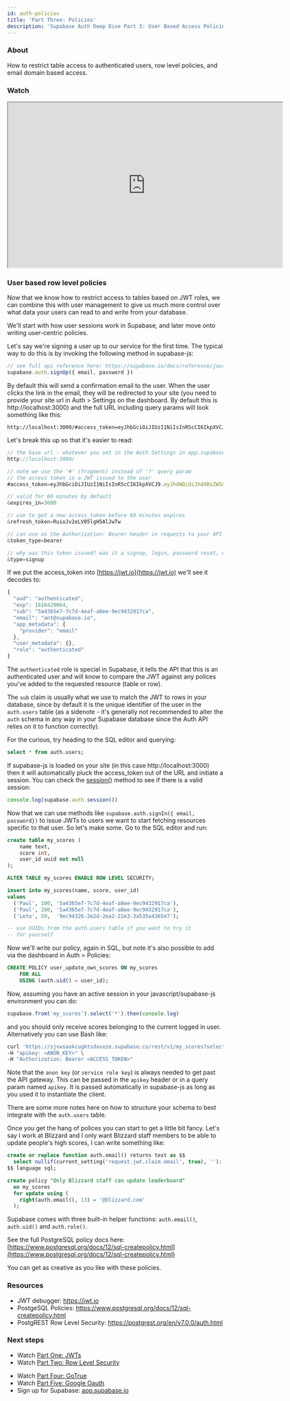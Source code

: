 ```yaml
---
id: auth-policies
title: 'Part Three: Policies'
description: 'Supabase Auth Deep Dive Part 3: User Based Access Policies'
---
```


### About

How to restrict table access to authenticated users, row level policies, and email domain based access.

### Watch

<iframe className="w-full video-with-border" width="640" height="385" src="https://www.youtube-nocookie.com/embed/0LvCOlELs5U" frameBorder="1" allow="accelerometer; autoplay; clipboard-write; encrypted-media; gyroscope; picture-in-picture" allowFullScreen></iframe>

### User based row level policies

Now that we know how to restrict access to tables based on JWT roles, we can combine this with user management to give us much more control over what data your users can read to and write from your database.

We'll start with how user sessions work in Supabase, and later move onto writing user-centric policies.

Let's say we're signing a user up to our service for the first time. The typical way to do this is by invoking the following method in supabase-js:

```jsx
// see full api reference here: https://supabase.io/docs/reference/javascript/auth-signup
supabase.auth.signUp({ email, password })
```

By default this will send a confirmation email to the user. When the user clicks the link in the email, they will be redirected to your site (you need to provide your site url in Auth > Settings on the dashboard. By default this is http://localhost:3000) and the full URL including query params will look something like this:

```
http://localhost:3000/#access_token=eyJhbGciOiJIUzI1NiIsInR5cCI6IkpXVCJ9.eyJhdWQiOiJhdXRoZW50aWNhdGVkIiwiZXhwIjoxNjE2NDI5MDY0LCJzdWIiOiI1YTQzNjVlNy03YzdkLTRlYWYtYThlZS05ZWM5NDMyOTE3Y2EiLCJlbWFpbCI6ImFudEBzdXBhYmFzZS5pbyIsImFwcF9tZXRhZGF0YSI6eyJwcm92aWRlciI6ImVtYWlsIn0sInVzZXJfbWV0YWRhdGEiOnt9LCJyb2xlIjoiYXV0aGVudGljYXRlZCJ9.4IFzn4eymqUNYYo2AHLxNRL8m08G93Qcg3_fblGqDjo&expires_in=3600&refresh_token=RuioJv2eLV05lgH5AlJwTw&token_type=bearer&type=signup
```

Let's break this up so that it's easier to read:

```jsx
// the base url - whatever you set in the Auth Settings in app.supabase.io dashboard
http://localhost:3000/

// note we use the '#' (fragment) instead of '?' query param
// the access token is a JWT issued to the user
#access_token=eyJhbGciOiJIUzI1NiIsInR5cCI6IkpXVCJ9.eyJhdWQiOiJhdXRoZW50aWNhdGVkIiwiZXhwIjoxNjE2NDI5MDY0LCJzdWIiOiI1YTQzNjVlNy03YzdkLTRlYWYtYThlZS05ZWM5NDMyOTE3Y2EiLCJlbWFpbCI6ImFudEBzdXBhYmFzZS5pbyIsImFwcF9tZXRhZGF0YSI6eyJwcm92aWRlciI6ImVtYWlsIn0sInVzZXJfbWV0YWRhdGEiOnt9LCJyb2xlIjoiYXV0aGVudGljYXRlZCJ9.4IFzn4eymqUNYYo2AHLxNRL8m08G93Qcg3_fblGqDjo

// valid for 60 minutes by default
&expires_in=3600

// use to get a new access_token before 60 minutes expires
&refresh_token=RuioJv2eLV05lgH5AlJwTw

// can use as the Authorization: Bearer header in requests to your API
&token_type=bearer

// why was this token issued? was it a signup, login, password reset, or magic link?
&type=signup
```

If we put the access_token into [https://jwt.io](https://jwt.io) we'll see it decodes to:

```jsx
{
  "aud": "authenticated",
  "exp": 1616429064,
  "sub": "5a4365e7-7c7d-4eaf-a8ee-9ec9432917ca",
  "email": "ant@supabase.io",
  "app_metadata": {
    "provider": "email"
  },
  "user_metadata": {},
  "role": "authenticated"
}
```

The `authenticated` role is special in Supabase, it tells the API that this is an authenticated user and will know to compare the JWT against any polices you've added to the requested resource (table or row).

The `sub` claim is usually what we use to match the JWT to rows in your database, since by default it is the unique identifier of the user in the `auth.users` table (as a sidenote - it's generally not recommended to alter the `auth` schema in any way in your Supabase database since the Auth API relies on it to function correctly).

For the curious, try heading to the SQL editor and querying:

```sql
select * from auth.users;
```

If supabase-js is loaded on your site (in this case http://localhost:3000) then it will automatically pluck the access_token out of the URL and initiate a session. You can check the [session()](https://supabase.io/docs/reference/javascript/auth-session) method to see if there is a valid session:

```jsx
console.log(supabase.auth.session())
```

Now that we can use methods like `supabase.auth.signIn({ email, password})` to issue JWTs to users we want to start fetching resources specific to that user. So let's make some. Go to the SQL editor and run:

```sql
create table my_scores (
    name text,
    score int,
    user_id uuid not null
);

ALTER TABLE my_scores ENABLE ROW LEVEL SECURITY;

insert into my_scores(name, score, user_id)
values
  ('Paul', 100, '5a4365e7-7c7d-4eaf-a8ee-9ec9432917ca'),
  ('Paul', 200, '5a4365e7-7c7d-4eaf-a8ee-9ec9432917ca'),
  ('Leto', 50,  '9ec94326-2e2d-2ea2-22e3-3a535a4365e7');

-- use UUIDs from the auth.users table if you want to try it
-- for yourself
```

Now we'll write our policy, again in SQL, but note it's also possible to add via the dashboard in Auth > Policies:

```sql
CREATE POLICY user_update_own_scores ON my_scores
    FOR ALL
    USING (auth.uid() = user_id);
```

Now, assuming you have an active session in your javascript/supabase-js environment you can do:

```jsx
supabase.from('my_scores').select('*').then(console.log)
```

and you should only receive scores belonging to the current logged in user. Alternatively you can use Bash like:

```bash
curl 'https://sjvwsaokcugktsdaxxze.supabase.co/rest/v1/my_scores?select=*' \
-H "apikey: <ANON_KEY>" \
-H "Authorization: Bearer <ACCESS_TOKEN>"
```

Note that the `anon key` (or `service role key`) is always needed to get past the API gateway. This can be passed in the `apikey` header or in a query param named `apikey`. It is passed automatically in supabase-js as long as you used it to instantiate the client.

There are some more notes here on how to structure your schema to best integrate with the `auth.users` table.

Once you get the hang of polices you can start to get a little bit fancy. Let's say I work at Blizzard and I only want Blizzard staff members to be able to update people's high scores, I can write something like:

```sql
create or replace function auth.email() returns text as $$
  select nullif(current_setting('request.jwt.claim.email', true), '')::text;
$$ language sql;

create policy "Only Blizzard staff can update leaderboard"
  on my_scores
  for update using (
    right(auth.email(), 13) = '@blizzard.com'
  );
```

Supabase comes with three built-in helper functions: `auth.email()`, `auth.uid()` and `auth.role()`.

See the full PostgreSQL policy docs here: [https://www.postgresql.org/docs/12/sql-createpolicy.html](https://www.postgresql.org/docs/12/sql-createpolicy.html)

You can get as creative as you like with these policies.

### Resources

- JWT debugger: https://jwt.io​
- PostgeSQL Policies: https://www.postgresql.org/docs/12/sql-createpolicy.html
- PostgREST Row Level Security: https://postgrest.org/en/v7.0.0/auth.html

### Next steps

- Watch [Part One: JWTs](/docs/learn/auth-deep-dive/auth-deep-dive-jwts)
- Watch [Part Two: Row Level Security](/docs/learn/auth-deep-dive/auth-row-level-security)
<!-- - Watch [Part Three: Policies](/docs/learn/auth-deep-dive/auth-policies) -->
- Watch [Part Four: GoTrue](/docs/learn/auth-deep-dive/auth-gotrue)
- Watch [Part Five: Google Oauth](/docs/learn/auth-deep-dive/auth-google-oauth)
- Sign up for Supabase: [app.supabase.io](https://app.supabase.io)
